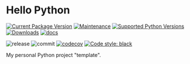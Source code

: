 <!-- omit in toc -->
# Hello Python

[![Current Package Version](https://badge.fury.io/py/trallnags-hello-python.svg)](https://pypi.python.org/pypi/trallnags-hello-python)
[![Maintenance](https://img.shields.io/badge/maintained%3F-yes-green.svg)](https://GitHub.com/Naereen/StrapDown.js/graphs/commit-activity)
[![Supported Python Versions](https://img.shields.io/pypi/pyversions/trallnags-hello-python.svg)](https://pypi.python.org/pypi/trallnags-hello-python)
[![Downloads](https://pepy.tech/badge/trallnags-hello-python/month)](https://pepy.tech/project/trallnags-hello-python/month)
[![docs](https://img.shields.io/badge/docs-here-blue)](https://trallnag.github.io/trallnags-hello-python/)

![release](https://github.com/trallnag/hello-python/workflows/release/badge.svg)
![commit](https://github.com/trallnag/hello-python/workflows/commit/badge.svg)
[![codecov](https://codecov.io/gh/trallnag/trallnags-hello-python/branch/master/graph/badge.svg)](https://codecov.io/gh/trallnag/trallnags-hello-python)
[![Code style: black](https://img.shields.io/badge/code%20style-black-000000.svg)](https://github.com/psf/black)

My personal Python project "template".
